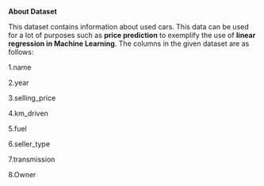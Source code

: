 **About Dataset**

This dataset contains information about used cars.
This data can be used for a lot of purposes such as **price prediction** to exemplify the use of **linear regression in Machine Learning**.
The columns in the given dataset are as follows:

1.name

2.year

3.selling_price

4.km_driven

5.fuel

6.seller_type

7.transmission

8.Owner
